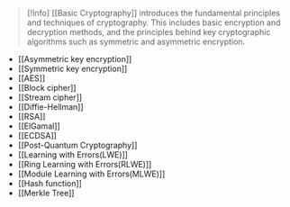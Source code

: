 > [!Info]
> [[Basic Cryptography]] introduces the fundamental principles and techniques of cryptography. This includes basic encryption and decryption methods, and the principles behind key cryptographic algorithms such as symmetric and asymmetric encryption.


- [[Asymmetric key encryption]]
- [[Symmetric key encryption]]
- [[AES]]
- [[Block cipher]]
- [[Stream cipher]]
- [[Diffie-Hellman]]
- [[RSA]]
- [[ElGamal]]
- [[ECDSA]]
- [[Post-Quantum Cryptography]]
- [[Learning with Errors(LWE)]]
- [[Ring Learning with Errors(RLWE)]]
- [[Module Learning with Errors(MLWE)]]
- [[Hash function]]
- [[Merkle Tree]]